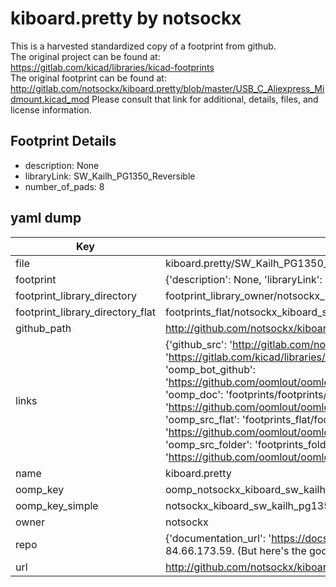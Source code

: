 # kiboard.pretty by notsockx  
This is a harvested standardized copy of a footprint from github.  
The original project can be found at:  
https://gitlab.com/kicad/libraries/kicad-footprints  
The original footprint can be found at:
http://gitlab.com/notsockx/kiboard.pretty/blob/master/USB_C_Aliexpress_Midmount.kicad_mod
Please consult that link for additional, details, files, and license information.  
## Footprint Details
* description: None  
* libraryLink: SW_Kailh_PG1350_Reversible  
* number_of_pads: 8  
## yaml dump  
| Key | Value |  
| --- | --- |  
| file | kiboard.pretty/SW_Kailh_PG1350_Reversible.kicad_mod |  
| footprint | {'description': None, 'libraryLink': 'SW_Kailh_PG1350_Reversible', 'number_of_pads': 8} |  
| footprint_library_directory | footprint_library_owner/notsockx_kiboard.pretty |  
| footprint_library_directory_flat | footprints_flat/notsockx_kiboard_sw_kailh_pg1350_reversible/working |  
| github_path | http://github.com/notsockx/kiboard.pretty/blob/master/SW_Kailh_PG1350_Reversible.kicad_mod |  
| links | {'github_src': 'http://gitlab.com/notsockx/kiboard.pretty/blob/master/USB_C_Aliexpress_Midmount.kicad_mod', 'github_src_repo': 'https://gitlab.com/kicad/libraries/kicad-footprints', 'oomp_bot': 'footprints/notsockx_kiboard_sw_kailh_pg1350_reversible/working', 'oomp_bot_github': 'https://github.com/oomlout/oomlout_oomp_footprint_bot/tree/main/footprints/notsockx_kiboard_sw_kailh_pg1350_reversible/working', 'oomp_doc': 'footprints/footprints/notsockx/kiboard/SW_Kailh_PG1350_Reversible/working/', 'oomp_doc_github': 'https://github.com/oomlout/oomlout_oomp_footprint_doc/tree/main/footprints/footprints/notsockx/kiboard/SW_Kailh_PG1350_Reversible/working', 'oomp_src_flat': 'footprints_flat/footprints_flat/notsockx_kiboard_sw_kailh_pg1350_reversible/working', 'oomp_src_flat_github': 'https://github.com/oomlout/oomlout_oomp_footprint_src/tree/main/footprints_flat/notsockx_kiboard_sw_kailh_pg1350_reversible/working', 'oomp_src_folder': 'footprints_folder/footprints_folder/notsockx/kiboard/SW_Kailh_PG1350_Reversible/working', 'oomp_src_folder_github': 'https://github.com/oomlout/oomlout_oomp_footprint_src/tree/main/footprints_folder/notsockx/kiboard/SW_Kailh_PG1350_Reversible/working'} |  
| name | kiboard.pretty |  
| oomp_key | oomp_notsockx_kiboard_sw_kailh_pg1350_reversible |  
| oomp_key_simple | notsockx_kiboard_sw_kailh_pg1350_reversible |  
| owner | notsockx |  
| repo | {'documentation_url': 'https://docs.github.com/rest/overview/resources-in-the-rest-api#rate-limiting', 'message': "API rate limit exceeded for 84.66.173.59. (But here's the good news: Authenticated requests get a higher rate limit. Check out the documentation for more details.)"} |  
| url | http://github.com/notsockx/kiboard.pretty |  

